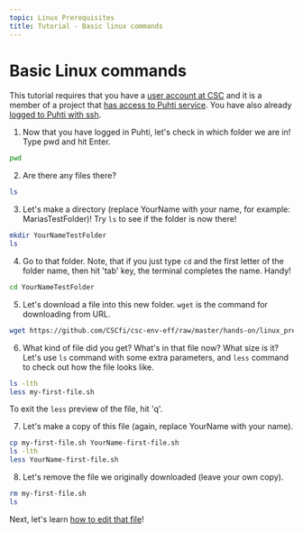 ```yaml
---
topic: Linux Prerequisites
title: Tutorial - Basic linux commands
---
```

# Basic Linux commands

This tutorial requires that you have a [user account at CSC](https://docs.csc.fi/accounts/how-to-create-new-user-account/)
and it is a member of a project that [has access to Puhti service](https://docs.csc.fi/accounts/how-to-add-service-access-for-project/).
You have also already [logged to Puhti with ssh](https://csc-training.github.io/csc-env-eff/hands-on/connecting/ssh-puhti.html).


1. Now that you have logged in Puhti, let's check in which folder we are in! Type pwd and hit Enter.
```bash
pwd
```

2. Are there any files there? 
```bash
ls
```

3. Let's make a directory (replace YourName with your name, for example: MariasTestFolder)! Try `ls` to see if the folder is now there!
```bash
mkdir YourNameTestFolder 
ls
```

4. Go to that folder. Note, that if you just type `cd` and the first letter of the folder name,  then hit 'tab' key, the terminal completes the name. Handy!
```bash
cd YourNameTestFolder
```

5. Let's download a file into this new folder. `wget` is the command for downloading from URL.
```bash
wget https://github.com/CSCfi/csc-env-eff/raw/master/hands-on/linux_prerequisites/my-first-file.sh
```

6. What kind of file did you get? What's in that file now? What size is it? Let's use `ls` command with some extra parameters, and `less`  command to check out how the file looks like. 
```bash
ls -lth
less my-first-file.sh
```
To exit the `less` preview of the file, hit 'q'. 

7. Let's make a copy of this file (again, replace YourName with your name).
```bash
cp my-first-file.sh YourName-first-file.sh
ls -lth
less YourName-first-file.sh
```

8. Let's remove the file we originally downloaded (leave your own copy). 
```bash
rm my-first-file.sh
ls
```

Next, let's learn [how to edit that file](https://csc-training.github.io/csc-env-eff/hands-on/linux_prerequisites/basic-file-editing.html)!

